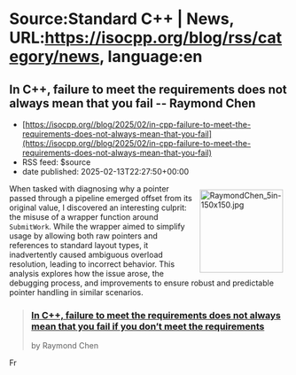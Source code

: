# Source:Standard C++ | News, URL:https://isocpp.org/blog/rss/category/news, language:en

## In C++, failure to meet the requirements does not always mean that you fail -- Raymond Chen
 - [https://isocpp.org//blog/2025/02/in-cpp-failure-to-meet-the-requirements-does-not-always-mean-that-you-fail](https://isocpp.org//blog/2025/02/in-cpp-failure-to-meet-the-requirements-does-not-always-mean-that-you-fail)
 - RSS feed: $source
 - date published: 2025-02-13T22:27:50+00:00

<p>
	<img alt="RaymondChen_5in-150x150.jpg" src="https://isocpp.org/files/img/RaymondChen_5in-150x150.jpg" style="width: 150px; margin: 10px; float: right;" />When tasked with diagnosing why a pointer passed through a pipeline emerged offset from its original value, I discovered an interesting culprit: the misuse of a wrapper function around <code>SubmitWork</code>. While the wrapper aimed to simplify usage by allowing both raw pointers and references to standard layout types, it inadvertently caused ambiguous overload resolution, leading to incorrect behavior. This analysis explores how the issue arose, the debugging process, and improvements to ensure robust and predictable pointer handling in similar scenarios.</p>
<blockquote>
	<h3>
		<a href="https://devblogs.microsoft.com/oldnewthing/20241227-00/?p=110681">In C++, failure to meet the requirements does not always mean that you fail if you don&rsquo;t meet the requirements</a></h3>
	<p>
		by Raymond Chen</p>
</blockquote>
<p>
	Fr

